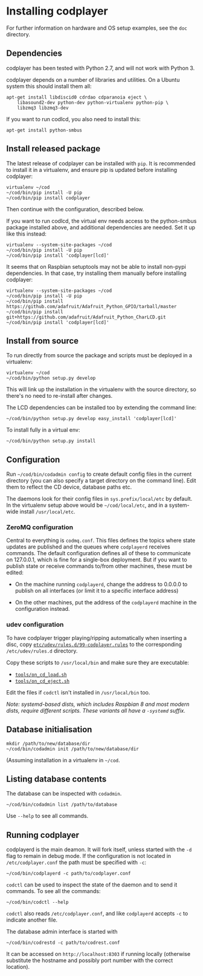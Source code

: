 Installing codplayer
====================

For further information on hardware and OS setup examples, see
the `doc` directory.

Dependencies
------------

codplayer has been tested with Python 2.7, and will not work with
Python 3. 

codplayer depends on a number of libraries and utilities.  On a Ubuntu
system this should install them all:

    apt-get install libdiscid0 cdrdao cdparanoia eject \
        libasound2-dev python-dev python-virtualenv python-pip \
        libzmq3 libzmq3-dev

If you want to run codlcd, you also need to install this:

    apt-get install python-smbus


Install released package
------------------------

The latest release of codplayer can be installed with `pip`.  It is
recommended to install it in a virtualenv, and ensure pip is updated
before installing codplayer:

    virtualenv ~/cod
    ~/cod/bin/pip install -U pip
    ~/cod/bin/pip install codplayer

Then continue with the configuration, described below.

If you want to run codlcd, the virtual env needs access to the
python-smbus package installed above, and additional dependencies are
needed.  Set it up like this instead:

    virtualenv --system-site-packages ~/cod
    ~/cod/bin/pip install -U pip
    ~/cod/bin/pip install 'codplayer[lcd]'

It seems that on Raspbian setuptools may not be able to install
non-pypi dependencies.  In that case, try installing them manually
before installing codplayer:

    virtualenv --system-site-packages ~/cod
    ~/cod/bin/pip install -U pip
    ~/cod/bin/pip install https://github.com/adafruit/Adafruit_Python_GPIO/tarball/master
    ~/cod/bin/pip install git+https://github.com/adafruit/Adafruit_Python_CharLCD.git
    ~/cod/bin/pip install 'codplayer[lcd]'


Install from source
-------------------

To run directly from source the package and scripts must be deployed
in a virtualenv:

    virtualenv ~/cod
    ~/cod/bin/python setup.py develop

This will link up the installation in the virtualenv with the source
directory, so there's no need to re-install after changes.

The LCD dependencies can be installed too by extending the command
line:

    ~/cod/bin/python setup.py develop easy_install 'codplayer[lcd]'

To install fully in a virtual env:

    ~/cod/bin/python setup.py install


Configuration
-------------

Run `~/cod/bin/codadmin config` to create default config files in the
current directory (you can also specify a target directory on the
command line).  Edit them to reflect the CD device, database paths
etc.

The daemons look for their config files in `sys.prefix/local/etc` by
default.  In the virtualenv setup above would be `~/cod/local/etc`,
and in a system-wide install `/usr/local/etc`.


### ZeroMQ configuration

Central to everything is `codmq.conf`.  This files defines the topics
where state updates are published and the queues where `codplayerd`
receives commands.  The default configuration defines all of these to
communicate on 127.0.0.1, which is fine for a single-box deployment.
But if you want to publish state or receive commands to/from other
machines, these must be edited:

* On the machine running `codplayerd`, change the address to 0.0.0.0 to
  publish on all interfaces (or limit it to a specific interface
  address)

* On the other machines, put the address of the `codplayerd` machine
  in the configuration instead.


### udev configuration

To have codplayer trigger playing/ripping automatically when inserting
a disc, copy
[`etc/udev/rules.d/99-codplayer.rules`](https://github.com/petli/codplayer/blob/master/etc/udev/rules.d/99-codplayer.rules)
to the corresponding `/etc/udev/rules.d` directory.

Copy these scripts to `/usr/local/bin` and make sure they are executable:
* [`tools/on_cd_load.sh`](https://github.com/petli/codplayer/blob/master/tools/on_cd_load.sh)
* [`tools/on_cd_eject.sh`](https://github.com/petli/codplayer/blob/master/tools/on_cd_eject.sh)

Edit the files if `codctl` isn't installed in `/usr/local/bin` too.

*Note: systemd-based dists, which includes Raspbian 8 and most modern
dists, require different scripts.  These variants all have a
`-systemd` suffix.*


Database initialisation
-----------------------

    mkdir /path/to/new/database/dir
    ~/cod/bin/codadmin init /path/to/new/database/dir

(Assuming installation in a virtualenv in `~/cod`.


Listing database contents
-------------------------

The database can be inspected with `codadmin`.

    ~/cod/bin/codadmin list /path/to/database

Use `--help` to see all commands.


Running codplayer
-----------------

codplayerd is the main deamon.  It will fork itself, unless started
with the `-d` flag to remain in debug mode.  If the configuration is
not located in `/etc/codplayer.conf` the path must be specified with
`-c`:

    ~/cod/bin/codplayerd -c path/to/codplayer.conf

`codctl` can be used to inspect the state of the daemon and to send it
commands.  To see all the commands:

    ~/cod/bin/codctl --help

`codctl` also reads `/etc/codplayer.conf`, and like `codplayerd`
accepts `-c` to indicate another file.


The database admin interface is started with

    ~/cod/bin/codrestd -c path/to/codrest.conf

It can be accessed on `http://localhost:8303` if running locally
(otherwise substitute the hostname and possibly port number with the
correct location).
